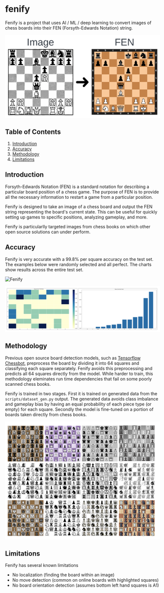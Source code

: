 # fenify
Fenify is a project that uses AI / ML / deep learning to convert images of chess boards into their FEN (Forsyth-Edwards Notation) string. 

![Fenify](assets/Fenify.png)

## Table of Contents

1. [Introduction](#introduction)
2. [Accuracy](#accuracy)
3. [Methodology](#methodology)
4. [Limitations](#limitations)

## Introduction

Forsyth-Edwards Notation (FEN) is a standard notation for describing a particular board position of a chess game. The purpose of FEN is to provide all the necessary information to restart a game from a particular position.  

Fenify is designed to take an image of a chess board and output the FEN string representing the board's current state. This can be useful for quickly setting up games to specific positions, analyzing gameplay, and more.

Fenify is particularlly targeted images from chess books on which other open source solutions can under perform. 

## Accuracy

Fenify is very accurate with a 99.8% per square accuracy on the test set.  The examples below were randomly selected and all perfect.  The charts show results across the entire test set. 

![Fenify](assets/Examples.png)

![Fenify](assets/Accuracy.png)


## Methodology

Previous open source board detection models, such as [Tensorflow Chessbot](https://github.com/Elucidation/tensorflow_chessbot), preprocess the board by dividing it into 64 squares and classifying each square separately.  Fenify avoids this preprocessing and predicts all 64 squares directly from the model.  While harder to train, this methodology eleminates run time dependencies that fail on some poorly scanned chess books.  

Fenify is trained in two stages.  First it is trained on generated data from the `scripts/dataset_gen.py` output.  The generated data avoids class imbalance and gameplay bias by having an equal probability of each piece type (or empty) for each square.  Secondly the model is fine-tuned on a portion of boards taken directly from chess books.

![Fenify](assets/Data.png)

## Limitations

Fenify has several known limitations
- No localization (finding the board within an image)
- No move detection (common on online boards with highlighted squares)
- No board orientation detection (assumes bottom left hand squares is A1)